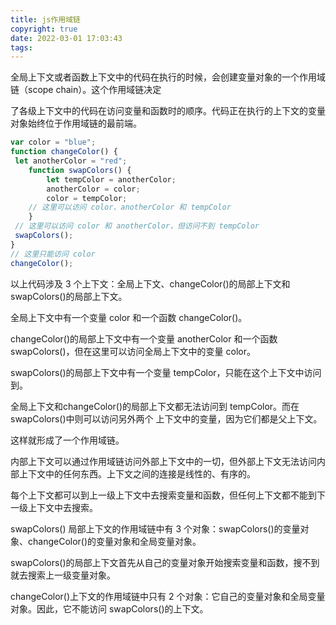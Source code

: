 ```yaml
---
title: js作用域链
copyright: true
date: 2022-03-01 17:03:43
tags:
---
```


全局上下文或者函数上下文中的代码在执行的时候，会创建变量对象的一个作用域链（scope chain）。这个作用域链决定

了各级上下文中的代码在访问变量和函数时的顺序。代码正在执行的上下文的变量对象始终位于作用域链的最前端。

```js
var color = "blue"; 
function changeColor() { 
 let anotherColor = "red"; 
    function swapColors() { 
        let tempColor = anotherColor; 
        anotherColor = color; 
        color = tempColor; 
    // 这里可以访问 color、anotherColor 和 tempColor 
    } 
 // 这里可以访问 color 和 anotherColor，但访问不到 tempColor 
 swapColors(); 
} 
// 这里只能访问 color 
changeColor();
```
以上代码涉及 3 个上下文：全局上下文、changeColor()的局部上下文和 swapColors()的局部上下文。

全局上下文中有一个变量 color 和一个函数 changeColor()。

changeColor()的局部上下文中有一个变量 anotherColor 和一个函数 swapColors()，但在这里可以访问全局上下文中的变量 color。

swapColors()的局部上下文中有一个变量 tempColor，只能在这个上下文中访问到。

全局上下文和changeColor()的局部上下文都无法访问到 tempColor。而在 swapColors()中则可以访问另外两个 上下文中的变量，因为它们都是父上下文。

这样就形成了一个作用域链。

内部上下文可以通过作用域链访问外部上下文中的一切，但外部上下文无法访问内部上下文中的任何东西。上下文之间的连接是线性的、有序的。

每个上下文都可以到上一级上下文中去搜索变量和函数，但任何上下文都不能到下一级上下文中去搜索。

swapColors() 局部上下文的作用域链中有 3 个对象：swapColors()的变量对象、changeColor()的变量对象和全局变量对象。

swapColors()的局部上下文首先从自己的变量对象开始搜索变量和函数，搜不到就去搜索上一级变量对象。

changeColor()上下文的作用域链中只有 2 个对象：它自己的变量对象和全局变量对象。因此，它不能访问 swapColors()的上下文。